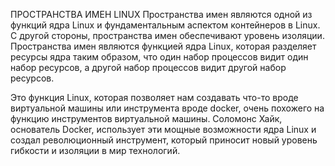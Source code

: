 ПРОСТРАНСТВА ИМЕН LINUX
Пространства имен являются одной из функций ядра Linux и фундаментальным аспектом контейнеров в Linux. С другой стороны, пространства имен обеспечивают уровень изоляции. Пространства имен являются функцией ядра Linux, которая разделяет ресурсы ядра таким образом, что один набор процессов видит один набор ресурсов, а другой набор процессов видит другой набор ресурсов.

Это функция Linux, которая позволяет нам создавать что-то вроде виртуальной машины или инструмента вроде docker, очень похожего на функцию инструментов виртуальной машины. Соломонс Хайк, основатель Docker, использует эти мощные возможности ядра Linux и создал революционный инструмент, который приносит новый уровень гибкости и изоляции в мир технологий.